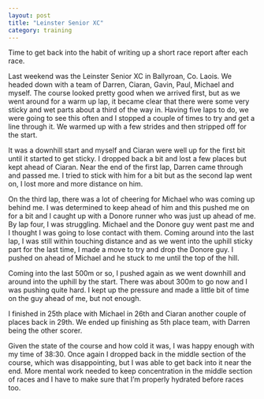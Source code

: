```yaml
---
layout: post
title: "Leinster Senior XC"
category: training
---
```

Time to get back into the habit of writing up a short race report after each race.

Last weekend was the Leinster Senior XC in Ballyroan, Co. Laois. We headed down with a team of Darren, Ciaran, Gavin, Paul, Michael and myself. The course looked pretty good when we arrived first, but as we went around for a warm up lap, it became clear that there were some very sticky and wet parts about a third of the way in. Having five laps to do, we were going to see this often and I stopped a couple of times to try and get a line through it. We warmed up with a few strides and then stripped off for the start.

It was a downhill start and myself and Ciaran were well up for the first bit until it started to get sticky. I dropped back a bit and lost a few places but kept ahead of Ciaran. Near the end of the first lap, Darren came through and passed me. I tried to stick with him for a bit but as the second lap went on, I lost more and more distance on him.

On the third lap, there was a lot of cheering for Michael who was coming up behind me. I was determined to keep ahead of him and this pushed me on for a bit and I caught up with a Donore runner who was just up ahead of me. By lap four, I was struggling. Michael and the Donore guy went past me and I thought I was going to lose contact with them. Coming around into the last lap, I was still within touching distance and as we went into the uphill sticky part for the last time, I made a move to try and drop the Donore guy. I pushed on ahead of Michael and he stuck to me until the top of the hill.

Coming into the last 500m or so, I pushed again as we went downhill and around into the uphill by the start. There was about 300m to go now and I was pushing quite hard. I kept up the pressure and made a little bit of time on the guy ahead of me, but not enough.

I finished in 25th place with Michael in 26th and Ciaran another couple of places back in 29th. We ended up finishing as 5th place team, with Darren being the other scorer.

Given the state of the course and how cold it was, I was happy enough with my time of 38:30. Once again I dropped back in the middle section of the course, which was disappointing, but I was able to get back into it near the end. More mental work needed to keep concentration in the middle section of races and I have to make sure that I’m properly hydrated before races too.

